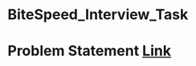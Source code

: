 # BiteSpeed_Interview_Task
# Problem Statement [Link](https://github.com/ppreetii/BiteSpeed_Interview_Task/wiki)
